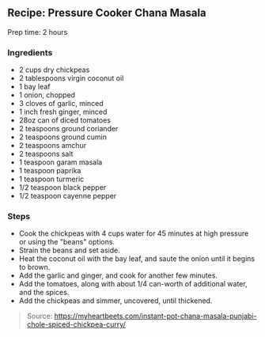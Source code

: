 ## Recipe: Pressure Cooker Chana Masala
Prep time: 2 hours  


### Ingredients
 - 2 cups dry chickpeas
 - 2 tablespoons virgin coconut oil
 - 1 bay leaf
 - 1 onion, chopped
 - 3 cloves of garlic, minced
 - 1 inch fresh ginger, minced
 - 28oz can of diced tomatoes
 - 2 teaspoons ground coriander
 - 2 teaspoons ground cumin
 - 2 teaspoons amchur
 - 2 teaspoons salt
 - 1 teaspoon garam masala
 - 1 teaspoon paprika
 - 1 teaspoon turmeric
 - 1/2 teaspoon black pepper
 - 1/2 teaspoon cayenne pepper

### Steps
 - Cook the chickpeas with 4 cups water for 45 minutes at high pressure or using the "beans" options.
 - Strain the beans and set aside.
 - Heat the coconut oil with the bay leaf, and saute the onion until it begins to brown.
 - Add the garlic and ginger, and cook for another few minutes.
 - Add the tomatoes, along with about 1/4 can-worth of additional water, and the spices.
 - Add the chickpeas and simmer, uncovered, until thickened.

> Source: https://myheartbeets.com/instant-pot-chana-masala-punjabi-chole-spiced-chickpea-curry/
